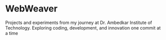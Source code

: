 # WebWeaver
Projects and experiments from my journey at Dr. Ambedkar Institute of Technology. Exploring coding, development, and innovation one commit at a time
